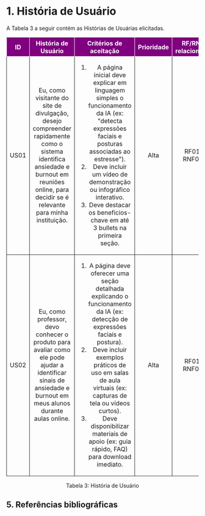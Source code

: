 # 1. História de Usuário

A Tabela 3 a seguir contém as Histórias de Usuárias elicitadas. 

<table>
    <thead>
        <tr style="background-color: purple; color: white" >
            <th style="border-style:solid;border-width:1px;text-align:center">ID</th>
            <th style="border-style:solid;border-width:1px;text-align:center">História de Usuário</th>
            <th style="border-style:solid;border-width:1px;text-align:center">Critérios de aceitação</th>
            <th style="border-style:solid;border-width:1px;text-align:center">Prioridade</th>
            <th style="border-style:solid;border-width:1px;text-align:center">RF/RNF relacionado</th>
        </tr>
    </thead>
    <tbody>
        <!-- História US05 -->
        <tr>
            <td style="border-style:solid;border-width:1px;text-align:center;vertical-align:middle">US01</td>
            <td style="border-style:solid;border-width:1px;text-align:center;vertical-align:middle">Eu, como visitante do site de divulgação, desejo compreender rapidamente como o sistema identifica ansiedade e burnout em reuniões online, para decidir se é relevante para minha instituição.</td>
            <td style="border-style:solid;border-width:1px;text-align:center;vertical-align:middle">
                <ol>
                    <li>A página inicial deve explicar em linguagem simples o funcionamento da IA (ex: "detecta expressões faciais e posturas associadas ao estresse").</li>
                    <li>Deve incluir um vídeo de demonstração ou infográfico interativo.</li>
                    <li>Deve destacar os benefícios-chave em até 3 bullets na primeira seção.</li>
                </ol>
            </td>
            <td style="border-style:solid;border-width:1px;text-align:center;vertical-align:middle">Alta</td>
            <td style="border-style:solid;border-width:1px;text-align:center;vertical-align:middle">RF01, RNF02</td>
        </tr>
        <!-- História US06 -->
        <tr>
            <td style="border-style:solid;border-width:1px;text-align:center;vertical-align:middle">US02</td>
            <td style="border-style:solid;border-width:1px;text-align:center;vertical-align:middle">Eu, como professor, devo conhecer o produto para avaliar como ele pode ajudar a identificar sinais de ansiedade e burnout em meus alunos durante aulas online.</td>
            <td style="border-style:solid;border-width:1px;text-align:center;vertical-align:middle">
                <ol>
                    <li>A página deve oferecer uma seção detalhada explicando o funcionamento da IA (ex: detecção de expressões faciais e postura).</li>
                    <li>Deve incluir exemplos práticos de uso em salas de aula virtuais (ex: capturas de tela ou vídeos curtos).</li>
                    <li>Deve disponibilizar materiais de apoio (ex: guia rápido, FAQ) para download imediato.</li>
                </ol>
            </td>
            <td style="border-style:solid;border-width:1px;text-align:center;vertical-align:middle">Alta</td>
            <td style="border-style:solid;border-width:1px;text-align:center;vertical-align:middle">RF01, RNF02</td>
        </tr>
    </tbody>
</table>

<div style="text-align: center">
<p>Tabela 3: História de Usuário</p>
</div>

## 5. Referências bibliográficas
